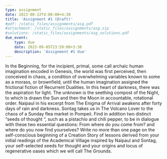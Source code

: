 ```yaml
---
type: assignment
date: 2023-08-22T4:00:00+4:30
title: 'Assignment #1 (Draft)'
#pdf: /static_files/assignments/asg.pdf
#attachment: /static_files/assignments/asg.zip
#solutions: /static_files/assignments/asg_solutions.pdf
due_event: 
    type: due
    date: 2023-09-05T23:59:00+3:30
    description: 'Assignment #1 due'
---
```

In the Beginning, for the incipient, primal, some call archaic human imagination encoded in Genesis, the world was first perceived, then conceived in chaos, a condition of overwhelming variables known to some as a morass, or brownfield, until the human imagination assigned the frictional fiction of Recurrent Dualities. In this heart of darkness, there was the aspiration for light. The unknown is the seething compost of the Night, to which is drawn the Sun and then the Moon in accountable, rotational order. Naipaul in his excerpt from The Enigma of Arrival awakens after forty days of rain and darkness. Sontag takes us in The Volcano Lover to the chaos of a Sunday flea market in Pompeii. Find in addition two distinct “seeds of thought “, such as a pistachio and chili pepper, to be in dialogue with these two essential questions: From where do you come from? and where do you now find yourselves? Write no more than one page on the self-conscious beginning of a Creation Story of lessons derived from your initial readings of the Academical Village inspired by Naipaul and Sontag, your self-selected seeds for thought and your origins and locus of regenerative oases which we will call The Grounds.

